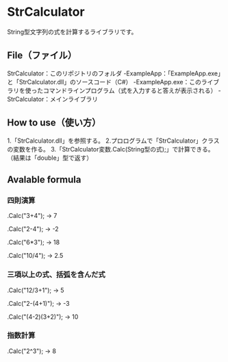 # StrCalculator
String型文字列の式を計算するライブラリです。 

## File（ファイル）
StrCalculator：このリポジトリのフォルダ
-ExampleApp：「ExampleApp.exe」と「StrCalculator.dll」のソースコード（C#）
-ExampleApp.exe：このライブラリを使ったコマンドラインプログラム（式を入力すると答えが表示される）
-StrCalculator：メインライブラリ

## How to use（使い方）
1.「StrCalculator.dll」を参照する。
2.プロログラムで「StrCalculator」クラスの変数を作る。
3.「StrCalculator変数.Calc(String型の式);」で計算できる。（結果は「double」型で返す）

## Avalable formula


### 四則演算
.Calc("3+4");
-> 7

.Calc("2-4");
-> -2

.Calc("6*3");
-> 18

.Calc("10/4");
-> 2.5

### 三項以上の式、括弧を含んだ式
.Calc("12/3+1");
-> 5

.Calc("2-(4+1)");
-> -3

.Calc("(4-2)(3+2)");
-> 10

### 指数計算
.Calc("2^3");
-> 8

